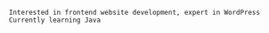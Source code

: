      Interested in frontend website development, expert in WordPress
     Currently learning Java

<!---
Iftee07/Iftee07 is a ✨ special ✨ repository because its `README.md` (this file) appears on your GitHub profile.
You can click the Preview link to take a look at your
